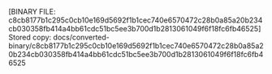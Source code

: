 [BINARY FILE: c8cb8177b1c295c0cb10e169d5692f1b1cec740e6570472c28b0a85a20b234cb030358fb414a4bb61cdc51bc5ee3b700d1b2813061049f6f18fc6fb46525]
Stored copy: docs/converted-binary/c8cb8177b1c295c0cb10e169d5692f1b1cec740e6570472c28b0a85a20b234cb030358fb414a4bb61cdc51bc5ee3b700d1b2813061049f6f18fc6fb46525
